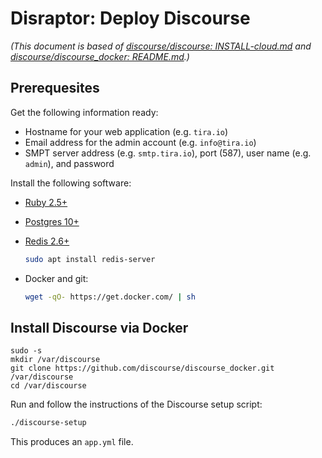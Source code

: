 # Disraptor: Deploy Discourse

*(This document is based of [discourse/discourse: INSTALL-cloud.md](https://github.com/discourse/discourse/blob/master/docs/INSTALL-cloud.md) and [discourse/discourse_docker: README.md](https://github.com/discourse/discourse_docker/blob/master/README.md).)*

## Prerequesites


Get the following information ready:

- Hostname for your web application (e.g. `tira.io`)
- Email address for the admin account (e.g. `info@tira.io`)
- SMPT server address (e.g. `smtp.tira.io`), port (587), user name (e.g. `admin`), and password

Install the following software:

- [Ruby 2.5+](https://www.ruby-lang.org/en/downloads/)
- [Postgres 10+](https://www.postgresql.org/download/)
- [Redis 2.6+](https://redis.io/download)

  ```sh
  sudo apt install redis-server
  ```

- Docker and git:

  ```sh
  wget -qO- https://get.docker.com/ | sh
  ```

## Install Discourse via Docker

```
sudo -s
mkdir /var/discourse
git clone https://github.com/discourse/discourse_docker.git /var/discourse
cd /var/discourse
```

Run and follow the instructions of the Discourse setup script:

```sh
./discourse-setup
```

This produces an `app.yml` file.
